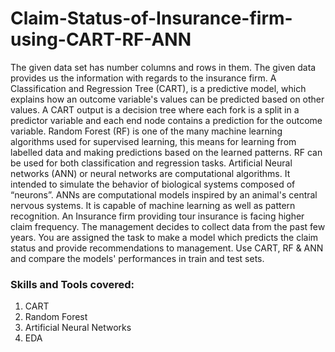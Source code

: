 # Claim-Status-of-Insurance-firm-using-CART-RF-ANN

The given data set has number columns and rows in them. The given data provides us the information with regards to the insurance firm. A Classification and Regression Tree (CART), is a predictive model, which explains how an outcome variable's values can be predicted based on other values. A CART output is a decision tree where each fork is a split in a predictor variable and each end node contains a prediction for the outcome variable. Random Forest (RF) is one of the many machine learning algorithms used for supervised learning, this means for learning from labelled data and making predictions based on the learned patterns. RF can be used for both classification and regression tasks. Artificial Neural networks (ANN) or neural networks are computational algorithms. It intended to simulate the behavior of biological systems composed of “neurons”. ANNs are computational models inspired by an animal's central nervous systems. It is capable of machine learning as well as pattern recognition.
An Insurance firm providing tour insurance is facing higher claim frequency. The management decides to collect data from the past few years. You are assigned the task to make a model which predicts the claim status and provide recommendations to management. Use CART, RF & ANN and compare the models' performances in train and test sets.

### Skills and Tools covered:
1) CART <br>
2) Random Forest <br>
3) Artificial Neural Networks <br>
4) EDA <br>
